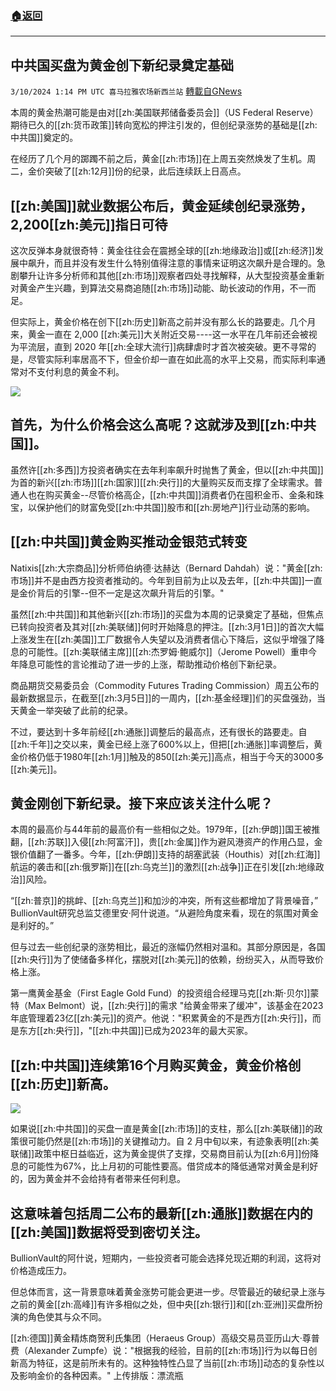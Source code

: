###  [:house:返回](README.md)
---


## 中共国买盘为黄金创下新纪录奠定基础
`3/10/2024 1:14 PM UTC 喜马拉雅农场新西兰站` [轉載自GNews](https://gnews.org/articles/2381803)

本周的黄金热潮可能是由对[[zh:美国联邦储备委员会]]（US Federal Reserve）期待已久的[[zh:货币政策]]转向宽松的押注引发的，但创纪录涨势的基础是[[zh:中共国]]奠定的。

在经历了几个月的踯躅不前之后，黄金[[zh:市场]]在上周五突然焕发了生机。周二，金价突破了[[zh:12月]]份的纪录，此后连续跃上日高点。

## [[zh:美国]]就业数据公布后，黄金延续创纪录涨势，2,200[[zh:美元]]指日可待

这次反弹本身就很奇特：黄金往往会在震撼全球的[[zh:地缘政治]]或[[zh:经济]]发展中飙升，而且并没有发生什么特别值得注意的事情来证明这次飙升是合理的。急剧攀升让许多分析师和其他[[zh:市场]]观察者四处寻找解释，从大型投资基金重新对黄金产生兴趣，到算法交易商追随[[zh:市场]]动能、助长波动的作用，不一而足。

但实际上，黄金价格在创下[[zh:历史]]新高之前并没有那么长的路要走。几个月来，黄金一直在 2,000 [[zh:美元]]大关附近交易\----这一水平在几年前还会被视为平流层，直到 2020 年[[zh:全球大流行]]病肆虐时才首次被突破。更不寻常的是，尽管实际利率居高不下，但金价却一直在如此高的水平上交易，而实际利率通常对不支付利息的黄金不利。

![](ipfs://QmcZcqP1o3jGEcFyj2adVa5fMKXCaqBdbn13r2gtQKDPar?.png)

## 首先，为什么价格会这么高呢？这就涉及到[[zh:中共国]]。

虽然许[[zh:多西]]方投资者确实在去年利率飙升时抛售了黄金，但以[[zh:中共国]]为首的新兴[[zh:市场]][[zh:国家]][[zh:央行]]的大量购买反而支撑了全球需求。普通人也在购买黄金\--尽管价格高企，[[zh:中共国]]消费者仍在囤积金币、金条和珠宝，以保护他们的财富免受[[zh:中共国]]股市和[[zh:房地产]]行业动荡的影响。

## [[zh:中共国]]黄金购买推动金银范式转变

Natixis[[zh:大宗商品]]分析师伯纳德·达赫达（Bernard Dahdah）说："黄金[[zh:市场]]并不是由西方投资者推动的。今年到目前为止以及去年，[[zh:中共国]]一直是金价背后的引擎\--但不一定是这次飙升背后的引擎。"

虽然[[zh:中共国]]和其他新兴[[zh:市场]]的买盘为本周的记录奠定了基础，但焦点已转向投资者及其对[[zh:美联储]]何时开始降息的押注。[[zh:3月1日]]的首次大幅上涨发生在[[zh:美国]]工厂数据令人失望以及消费者信心下降后，这似乎增强了降息的可能性。[[zh:美联储主席]][[zh:杰罗姆·鲍威尔]]（Jerome Powell）重申今年降息可能性的言论推动了进一步的上涨，帮助推动价格创下新纪录。

商品期货交易委员会（Commodity Futures Trading Commission）周五公布的最新数据显示，在截至[[zh:3月5日]]的一周内，[[zh:基金经理]]们的买盘强劲，当天黄金一举突破了此前的纪录。

不过，要达到十多年前经[[zh:通胀]]调整后的最高点，还有很长的路要走。自[[zh:千年]]之交以来，黄金已经上涨了600%以上，但把[[zh:通胀]]率调整后，黄金价格仍低于1980年[[zh:1月]]触及的850[[zh:美元]]高点，相当于今天的3000多[[zh:美元]]。

## 黄金刚创下新纪录。接下来应该关注什么呢？

本周的最高价与44年前的最高价有一些相似之处。1979年，[[zh:伊朗]]国王被推翻，[[zh:苏联]]入侵[[zh:阿富汗]]，贵[[zh:金属]]作为避风港资产的作用凸显，金银价值翻了一番多。今年，[[zh:伊朗]]支持的胡塞武装（Houthis）对[[zh:红海]]航运的袭击和[[zh:俄罗斯]]在[[zh:乌克兰]]的激烈[[zh:战争]]正在引发[[zh:地缘政治]]风险。

“[[zh:普京]]的挑衅、[[zh:乌克兰]]和加沙的冲突，所有这些都增加了背景噪音，” BullionVault研究总监艾德里安·阿什说道。“从避险角度来看，现在的氛围对黄金是利好的。”

但与过去一些创纪录的涨势相比，最近的涨幅仍然相对温和。其部分原因是，各国[[zh:央行]]为了使储备多样化，摆脱对[[zh:美元]]的依赖，纷纷买入，从而导致价格上涨。

第一鹰黄金基金（First Eagle Gold Fund）的投资组合经理马克[[zh:斯·贝尔]]蒙特（Max Belmont）说，[[zh:央行]]的需求 "给黄金带来了缓冲"，该基金在2023年底管理着23亿[[zh:美元]]的资产。他说："积累黄金的不是西方[[zh:央行]]，而是东方[[zh:央行]]，"[[zh:中共国]]已成为2023年的最大买家。

## [[zh:中共国]]连续第16个月购买黄金，黄金价格创[[zh:历史]]新高。

![](ipfs://QmSSdQ6CTndUFqdxH8QAZu5UkXTXw5Nyqerdp4FxkJYnCA?.png)

如果说[[zh:中共国]]的买盘一直是黄金[[zh:市场]]的支柱，那么[[zh:美联储]]的政策很可能仍然是[[zh:市场]]的关键推动力。自 2 月中旬以来，有迹象表明[[zh:美联储]]政策中枢日益临近，这为黄金提供了支撑，交易商目前认为[[zh:6月]]份降息的可能性为67%，比上月初的可能性要高。借贷成本的降低通常对黄金是利好的，因为黄金并不会给持有者带来任何利息。

## 这意味着包括周二公布的最新[[zh:通胀]]数据在内的[[zh:美国]]数据将受到密切关注。

BullionVault的阿什说，短期内，一些投资者可能会选择兑现近期的利润，这将对价格造成压力。

但总体而言，这一背景意味着黄金涨势可能会更进一步。尽管最近的破纪录上涨与之前的黄金[[zh:高峰]]有许多相似之处，但中央[[zh:银行]]和[[zh:亚洲]]买盘所扮演的角色使其与众不同。

[[zh:德国]]黄金精炼商贺利氏集团（Heraeus Group）高级交易员亚历山大·尊普费（Alexander Zumpfe）说："根据我的经验，目前的[[zh:市场]]行为以每日创新高为特征，这是前所未有的。这种独特性凸显了当前[[zh:市场]]动态的复杂性以及影响金价的各种因素。"
上传排版：漂流瓶
